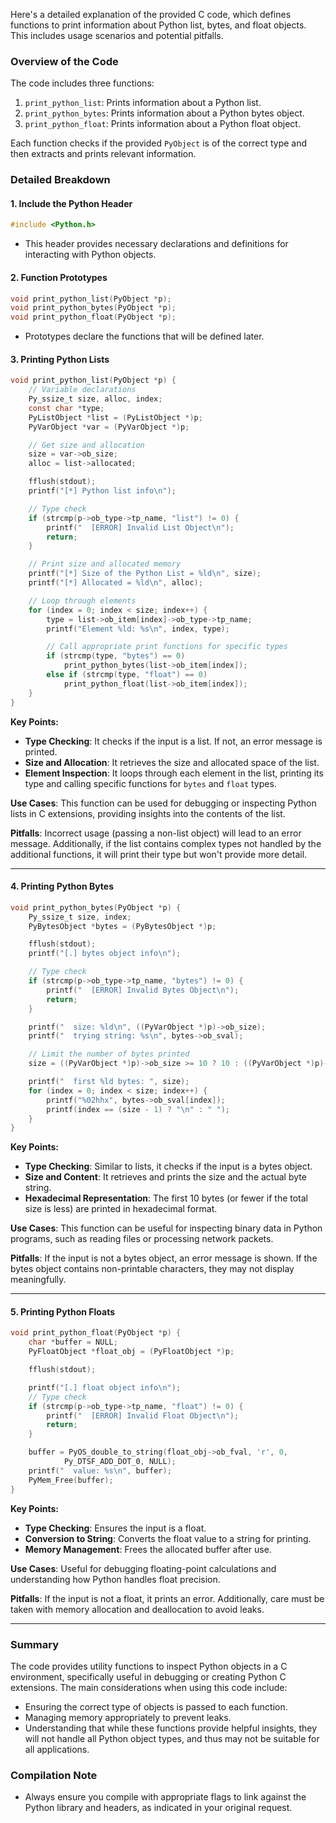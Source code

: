 Here's a detailed explanation of the provided C code, which defines functions to print information about Python list, bytes, and float objects. This includes usage scenarios and potential pitfalls.

### Overview of the Code

The code includes three functions:
1. `print_python_list`: Prints information about a Python list.
2. `print_python_bytes`: Prints information about a Python bytes object.
3. `print_python_float`: Prints information about a Python float object.

Each function checks if the provided `PyObject` is of the correct type and then extracts and prints relevant information.

### Detailed Breakdown

#### 1. **Include the Python Header**
```c
#include <Python.h>
```
- This header provides necessary declarations and definitions for interacting with Python objects.

#### 2. **Function Prototypes**
```c
void print_python_list(PyObject *p);
void print_python_bytes(PyObject *p);
void print_python_float(PyObject *p);
```
- Prototypes declare the functions that will be defined later.

#### 3. **Printing Python Lists**
```c
void print_python_list(PyObject *p) {
    // Variable declarations
    Py_ssize_t size, alloc, index;
    const char *type;
    PyListObject *list = (PyListObject *)p;
    PyVarObject *var = (PyVarObject *)p;

    // Get size and allocation
    size = var->ob_size;
    alloc = list->allocated;

    fflush(stdout);
    printf("[*] Python list info\n");

    // Type check
    if (strcmp(p->ob_type->tp_name, "list") != 0) {
        printf("  [ERROR] Invalid List Object\n");
        return;
    }

    // Print size and allocated memory
    printf("[*] Size of the Python List = %ld\n", size);
    printf("[*] Allocated = %ld\n", alloc);

    // Loop through elements
    for (index = 0; index < size; index++) {
        type = list->ob_item[index]->ob_type->tp_name;
        printf("Element %ld: %s\n", index, type);

        // Call appropriate print functions for specific types
        if (strcmp(type, "bytes") == 0)
            print_python_bytes(list->ob_item[index]);
        else if (strcmp(type, "float") == 0)
            print_python_float(list->ob_item[index]);
    }
}
```

**Key Points:**
- **Type Checking**: It checks if the input is a list. If not, an error message is printed.
- **Size and Allocation**: It retrieves the size and allocated space of the list.
- **Element Inspection**: It loops through each element in the list, printing its type and calling specific functions for `bytes` and `float` types.

**Use Cases**: This function can be used for debugging or inspecting Python lists in C extensions, providing insights into the contents of the list.

**Pitfalls**: Incorrect usage (passing a non-list object) will lead to an error message. Additionally, if the list contains complex types not handled by the additional functions, it will print their type but won't provide more detail.

---

#### 4. **Printing Python Bytes**
```c
void print_python_bytes(PyObject *p) {
    Py_ssize_t size, index;
    PyBytesObject *bytes = (PyBytesObject *)p;

    fflush(stdout);
    printf("[.] bytes object info\n");

    // Type check
    if (strcmp(p->ob_type->tp_name, "bytes") != 0) {
        printf("  [ERROR] Invalid Bytes Object\n");
        return;
    }

    printf("  size: %ld\n", ((PyVarObject *)p)->ob_size);
    printf("  trying string: %s\n", bytes->ob_sval);

    // Limit the number of bytes printed
    size = ((PyVarObject *)p)->ob_size >= 10 ? 10 : ((PyVarObject *)p)->ob_size + 1;

    printf("  first %ld bytes: ", size);
    for (index = 0; index < size; index++) {
        printf("%02hhx", bytes->ob_sval[index]);
        printf(index == (size - 1) ? "\n" : " ");
    }
}
```

**Key Points:**
- **Type Checking**: Similar to lists, it checks if the input is a bytes object.
- **Size and Content**: It retrieves and prints the size and the actual byte string.
- **Hexadecimal Representation**: The first 10 bytes (or fewer if the total size is less) are printed in hexadecimal format.

**Use Cases**: This function can be useful for inspecting binary data in Python programs, such as reading files or processing network packets.

**Pitfalls**: If the input is not a bytes object, an error message is shown. If the bytes object contains non-printable characters, they may not display meaningfully.

---

#### 5. **Printing Python Floats**
```c
void print_python_float(PyObject *p) {
    char *buffer = NULL;
    PyFloatObject *float_obj = (PyFloatObject *)p;

    fflush(stdout);

    printf("[.] float object info\n");
    // Type check
    if (strcmp(p->ob_type->tp_name, "float") != 0) {
        printf("  [ERROR] Invalid Float Object\n");
        return;
    }

    buffer = PyOS_double_to_string(float_obj->ob_fval, 'r', 0,
            Py_DTSF_ADD_DOT_0, NULL);
    printf("  value: %s\n", buffer);
    PyMem_Free(buffer);
}
```

**Key Points:**
- **Type Checking**: Ensures the input is a float.
- **Conversion to String**: Converts the float value to a string for printing.
- **Memory Management**: Frees the allocated buffer after use.

**Use Cases**: Useful for debugging floating-point calculations and understanding how Python handles float precision.

**Pitfalls**: If the input is not a float, it prints an error. Additionally, care must be taken with memory allocation and deallocation to avoid leaks.

---

### Summary

The code provides utility functions to inspect Python objects in a C environment, specifically useful in debugging or creating Python C extensions. The main considerations when using this code include:
- Ensuring the correct type of objects is passed to each function.
- Managing memory appropriately to prevent leaks.
- Understanding that while these functions provide helpful insights, they will not handle all Python object types, and thus may not be suitable for all applications.

### Compilation Note
- Always ensure you compile with appropriate flags to link against the Python library and headers, as indicated in your original request.